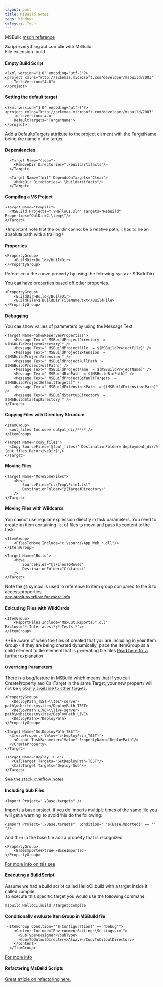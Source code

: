 ```yaml
---
layout: post
title: MsBuild Notes
tags: Windows
category: Tech
---
```

MSBuild [msdn reference](http://msdn.microsoft.com/en-us/library/0k6kkbsd.aspx)  
  
Script everything but complie with MsBuild  
File extension .build  

#### Empty Build Script ####

~~~
<?xml version="1.0" encoding="utf-8"?>  
<project xmlns="http://schemas.microsoft.com/developer/msbuild/2003"  
	ToolsVersion="4.0">  
</project> 
~~~

#### Setting the default target ####

~~~
<?xml version="1.0" encoding="utf-8"?>  
<project xmlns="http://schemas.microsoft.com/developer/msbuild/2003"  
	ToolsVersion="4.0" 
	DefaultTargets="TargetName">  
</project>
~~~

Add a DefaultsTargets attribute to the project element with the TargetName being the name of the target.

#### Dependencies ####

~~~
  <Target Name="Clean">  
    <RemoveDir Directories=".\buildartifacts"/>  
  </Target>  

  <Target Name="Init" DependsOnTargets="Clean">  
    <MakeDir Directories=".\buildartifacts"/>  
  </Target>  
~~~

#### Compiling a VS Project ####

~~~
<Target Name="Compile">  
  <MSBuild Projects=".\HelloCI.sln" Targets="Rebuild" Properties="OutDir=C:\temp\"/>  
</Target>  
~~~

*Important note that the outdir cannot be a relative path, it has to be an absolute path with a trailing /

#### Properties ####

~~~~
<PropertyGroup>
    <BuildDir>Build</BuildDir>
</PropertyGroup>
~~~~

Reference a the above property by using the following syntax : $(BuildDir)  
  
You can have properties based off other properties.

~~~~
<PropertyGroup>
    <BuildDir>Build</BuildDir>
    <BuildFile>$(BuildDir)FileName.txt</BuildFile>
</PropertyGroup>
~~~~

#### Debugging ####

You can show values of parameters by using the Message Text

~~~
<Target Name="ShowReservedProperties">  
    <Message Text=" MSBuildProjectDirectory  = $(MSBuildProjectDirectory)" />   
    <Message Text=" MSBuildProjectFile  = $(MSBuildProjectFile)" />     
    <Message Text=" MSBuildProjectExtension  = $(MSBuildProjectExtension)" />   
    <Message Text=" MSBuildProjectFullPath  = $(MSBuildProjectFullPath)" />     
    <Message Text=" MSBuildProjectName  = $(MSBuildProjectName)" />     
    <Message Text=" MSBuildBinPath  = $(MSBuildBinPath)" />     
    <Message Text=" MSBuildProjectDefaultTargets  = $(MSBuildProjectDefaultTargets)" />     
    <Message Text=" MSBuildExtensionsPath  = $(MSBuildExtensionsPath)" />   
    <Message Text=" MSBuildStartupDirectory  = $(MSBuildStartupDirectory)" />
</Target>
~~~

#### Copying Files with Directory Structure ####

~~~
<ItemGroup>
  <out_files Include='output_dir/**/*'/>
</ItemGroup>

<Target Name='copy_files'>
  <Copy SourceFiles='@(out_files)' DestinationFolder='deployment_dir/%(out_files.RecursiveDir)'/>
</Target>
~~~

#### Moving Files ####

~~~
<Target Name="MoveSomeFiles">
    <Move
        SourceFiles="c:\Temp\File1.txt"
        DestinationFolder="@(TargetDirectory)"
    />
</Target>
~~~

#### Moving Files with Wildcards ####

You cannot use regular expression directly in task parameters. You need to create an item containing list of files to move and pass its content to the task:

~~~
<ItemGroup>
    <FilesToMove Include="c:\source\App_Web_*.dll"/>
</ItermGroup>
~~~

~~~
<Target Name="Build">
    <Move
        SourceFiles="@(FilesToMove)"
        DestinationFolder="C:\target"
    />
</Target>
~~~

Note the @ symbol is used to reference to item group compared to the $ to access properties.   
[see stack overflow for more info](http://stackoverflow.com/questions/12744826/how-do-i-move-a-bunch-of-files-using-a-move-msbuild-task-and-a-wildcard)

#### Exlcuding Files with WildCards ####

~~~
<ItemGroup>
    <ReportFiles Include="MaxCut.Reports.*.dll" Exclude="*.Interfaces.*;*.Tests.*"/>
</ItemGroup>
~~~

**Be aware of when the files of created that you are including in your Item Group - if they are being created dynamically, place the ItemGroup as a child element to the element that is generating the files [Read here for a further explanation](http://jon.netdork.net/2008/10/26/msbuild-and-evaluating-itemgroups/)

#### Overriding Parameters ####

There is a bug/feature in MSBuild which means that if you call CreateProperty and CallTarget in the same Target, your new property will not be [globally available to other targets](http://weblogs.asp.net/bhouse/440648).

~~~
<PropertyGroup>
   <DeployPath_TEST>\\test-server-path\websites\mysite</DeployPath_TEST>
   <DeployPath_LIVE>\\live-server-path\websites\mysite</DeployPath_LIVE>
   <DeployPath></DeployPath>
</PropertyGroup>

<Target Name="SetDeployPath-TEST">
  <CreateProperty Value="$(DeployPath_TEST)">
    <Output TaskParameter="Value" PropertyName="DeployPath"/>
  </CreateProperty>
</Target>

<Target Name="Deploy-TEST">
   <CallTarget Targets="SetDeployPath-TEST"/>
   <CallTarget Targets="Deploy-Sub"/>
</Target>
~~~

[See the stack overflow notes](http://stackoverflow.com/questions/1366840/overwrite-properties-with-msbuild)

#### Including Sub Files ####

~~~
<Import Project=".\Base.targets" />
~~~

Imports a base project, if you do imports multiple times of the same file you will get a warning, to avoid this do the following:

~~~
<Import Project=".\Base.targets"  Condition=" '$(BaseImported)' == '' "/>
~~~

And then in the base file add a property that is recognized

~~~
<PropertyGroup>
	<BaseImported>true</BaseImported>
</PropertyGroup>
~~~

[For more info on this see](http://stackoverflow.com/questions/2544926/how-to-get-import-custom-tasks-more-than-once-without-warning-message)


#### Executing a Build Script ####

Assume we had a build script called HelloCI.build with a target inside it called compile.  
To execute this specific target you would use the following command:  

~~~~
msbuild HelloCI.build /target:Compile
~~~~

#### Conditionally evaluate ItemGroup in MSBuild file ####

~~~
 <ItemGroup Condition="'$(Configuration)' == 'Debug'">
    <Content Include="EnvironmentSettings\Settings.xml">
      <SubType>Designer</SubType>
      <CopyToOutputDirectory>Always</CopyToOutputDirectory>
    </Content>
  </ItemGroup>
~~~

[For more info](http://stackoverflow.com/questions/8115696/conditional-content-based-upon-configuration)  

#### Refactoring MsBuild Scripts ####

[Great article on refactoring here.](https://timothystall.sys-con.com/node/253420/mobile)
